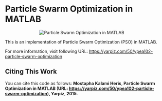 # Particle Swarm Optimization in MATLAB

<p align = "center">
    <img src = "https://yarpiz.com/wp-content/uploads/2015/09/ypea102-particle-swarm-optimization.jpg" alt = "Particle Swarm Optimization in MATLAB">
</p>

This is an implementation of Particle Swarm Optimization (PSO) in MATLAB.

For more information, visit following URL:
https://yarpiz.com/50/ypea102-particle-swarm-optimization

## Citing This Work
You can cite this code as follows:
**Mostapha Kalami Heris, Particle Swarm Optimization in MATLAB (URL: https://yarpiz.com/50/ypea102-particle-swarm-optimization), Yarpiz, 2015.**
